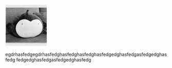 ![这是一张图片](lalala.png)

egdrhasfedgegdrhasfedghasfedghasfedghasfedgedghasfedgasfedgedghasfedg
fedgedghasfedgasfedgedghasfedg